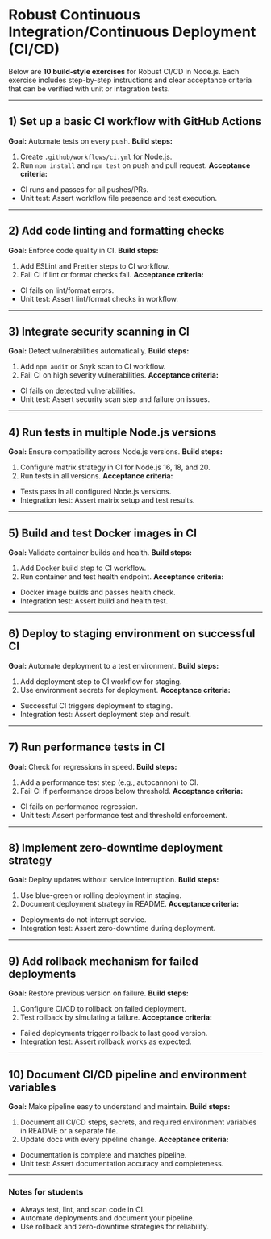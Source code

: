 # Robust Continuous Integration/Continuous Deployment (CI/CD)

Below are **10 build‑style exercises** for Robust CI/CD in Node.js. Each exercise includes step-by-step instructions and clear acceptance criteria that can be verified with unit or integration tests.

* * *

## 1) Set up a basic CI workflow with GitHub Actions

**Goal:** Automate tests on every push.
**Build steps:**

1. Create `.github/workflows/ci.yml` for Node.js.
2. Run `npm install` and `npm test` on push and pull request.
**Acceptance criteria:**

- CI runs and passes for all pushes/PRs.
- Unit test: Assert workflow file presence and test execution.

* * *

## 2) Add code linting and formatting checks

**Goal:** Enforce code quality in CI.
**Build steps:**

1. Add ESLint and Prettier steps to CI workflow.
2. Fail CI if lint or format checks fail.
**Acceptance criteria:**

- CI fails on lint/format errors.
- Unit test: Assert lint/format checks in workflow.

* * *

## 3) Integrate security scanning in CI

**Goal:** Detect vulnerabilities automatically.
**Build steps:**

1. Add `npm audit` or Snyk scan to CI workflow.
2. Fail CI on high severity vulnerabilities.
**Acceptance criteria:**

- CI fails on detected vulnerabilities.
- Unit test: Assert security scan step and failure on issues.

* * *

## 4) Run tests in multiple Node.js versions

**Goal:** Ensure compatibility across Node.js versions.
**Build steps:**

1. Configure matrix strategy in CI for Node.js 16, 18, and 20.
2. Run tests in all versions.
**Acceptance criteria:**

- Tests pass in all configured Node.js versions.
- Integration test: Assert matrix setup and test results.

* * *

## 5) Build and test Docker images in CI

**Goal:** Validate container builds and health.
**Build steps:**

1. Add Docker build step to CI workflow.
2. Run container and test health endpoint.
**Acceptance criteria:**

- Docker image builds and passes health check.
- Integration test: Assert build and health test.

* * *

## 6) Deploy to staging environment on successful CI

**Goal:** Automate deployment to a test environment.
**Build steps:**

1. Add deployment step to CI workflow for staging.
2. Use environment secrets for deployment.
**Acceptance criteria:**

- Successful CI triggers deployment to staging.
- Integration test: Assert deployment step and result.

* * *

## 7) Run performance tests in CI

**Goal:** Check for regressions in speed.
**Build steps:**

1. Add a performance test step (e.g., autocannon) to CI.
2. Fail CI if performance drops below threshold.
**Acceptance criteria:**

- CI fails on performance regression.
- Unit test: Assert performance test and threshold enforcement.

* * *

## 8) Implement zero-downtime deployment strategy

**Goal:** Deploy updates without service interruption.
**Build steps:**

1. Use blue-green or rolling deployment in staging.
2. Document deployment strategy in README.
**Acceptance criteria:**

- Deployments do not interrupt service.
- Integration test: Assert zero-downtime during deployment.

* * *

## 9) Add rollback mechanism for failed deployments

**Goal:** Restore previous version on failure.
**Build steps:**

1. Configure CI/CD to rollback on failed deployment.
2. Test rollback by simulating a failure.
**Acceptance criteria:**

- Failed deployments trigger rollback to last good version.
- Integration test: Assert rollback works as expected.

* * *

## 10) Document CI/CD pipeline and environment variables

**Goal:** Make pipeline easy to understand and maintain.
**Build steps:**

1. Document all CI/CD steps, secrets, and required environment variables in README or a separate file.
2. Update docs with every pipeline change.
**Acceptance criteria:**

- Documentation is complete and matches pipeline.
- Unit test: Assert documentation accuracy and completeness.

* * *

### Notes for students

- Always test, lint, and scan code in CI.
- Automate deployments and document your pipeline.
- Use rollback and zero-downtime strategies for reliability.
